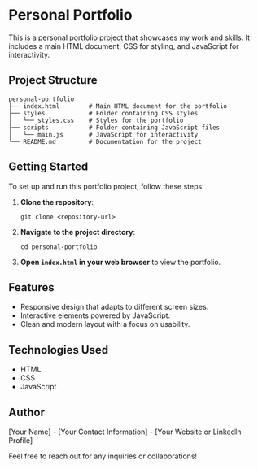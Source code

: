 # Personal Portfolio

This is a personal portfolio project that showcases my work and skills. It includes a main HTML document, CSS for styling, and JavaScript for interactivity.

## Project Structure

```
personal-portfolio
├── index.html        # Main HTML document for the portfolio
├── styles            # Folder containing CSS styles
│   └── styles.css    # Styles for the portfolio
├── scripts           # Folder containing JavaScript files
│   └── main.js       # JavaScript for interactivity
└── README.md         # Documentation for the project
```

## Getting Started

To set up and run this portfolio project, follow these steps:

1. **Clone the repository**:
   ```
   git clone <repository-url>
   ```

2. **Navigate to the project directory**:
   ```
   cd personal-portfolio
   ```

3. **Open `index.html` in your web browser** to view the portfolio.

## Features

- Responsive design that adapts to different screen sizes.
- Interactive elements powered by JavaScript.
- Clean and modern layout with a focus on usability.

## Technologies Used

- HTML
- CSS
- JavaScript

## Author

[Your Name] - [Your Contact Information] - [Your Website or LinkedIn Profile] 

Feel free to reach out for any inquiries or collaborations!